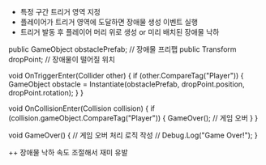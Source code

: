 - 특정 구간 트리거 영역 지정
- 플레이어가 트리거 영역에 도달하면 장애물 생성 이벤트 실행
- 트리거 발동 후 플레이어 머리 위로 생성 or 미리 배치된 장애물 낙하

public GameObject obstaclePrefab; // 장애물 프리팹
public Transform dropPoint; // 장애물이 떨어질 위치

void OnTriggerEnter(Collider other) {
	if (other.CompareTag("Player")) {
		GameObject obstacle = Instantiate(obstaclePrefab, dropPoint.position, dropPoint.rotation);
	}
}

void OnCollisionEnter(Collision collision) {
if (collision.gameObject.CompareTag("Player")) {
		GameOver(); // 게임 오버
	}
}

void GameOver() 
{
	// 게임 오버 처리 로직 작성
	// Debug.Log("Game Over!");
}

++ 장애물 낙하 속도 조절해서 재미 유발